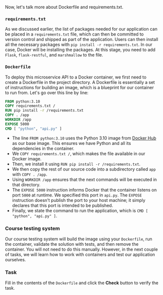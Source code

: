 Now, let's talk more about Dockerfile and requirements.txt.

### `requirements.txt`
As we discussed earlier, the list of packages needed for our application can be placed in a `requirements.txt` file,
which can then be committed to version control and shipped as part of the application.
Users can then install all the necessary packages with `pip install -r requirements.txt`. In our case, Docker will be installing the packages.
At this stage, you need to add `Flask`, `flask-restful`, and `marshmallow` to the file.

### `Dockerfile`
To deploy this microservice API to a Docker container, we first need to create a Dockerfile in the project directory.
A Dockerfile is essentially a set of instructions for building an image, which is a blueprint for our container to run from.
Let's go over this line by line:

```Dockerfile
FROM python:3.10
COPY requirements.txt /
RUN pip install -r /requirements.txt
COPY . /app
WORKDIR /app
EXPOSE 5000
CMD [ "python", "api.py" ]
```

- The line `FROM python:3.10` uses the Python 3.10 image from [Docker Hub](https://hub.docker.com/_/python) as our base image. This ensures we have Python and all its dependencies in the container.
- We `COPY requirements.txt /`, which makes the file available in our Docker image.
- Then, we install it using `RUN pip install -r /requirements.txt`.
- We then copy the rest of our source code into a subdirectory called `app` with `COPY . /app`.
- Using `WORKDIR /app` ensures that the next commands will be executed in that directory.
- The `EXPOSE 5000` instruction informs Docker that the container listens on port `5000` at runtime. We specified this port in `api.py`. The `EXPOSE` instruction doesn't publish the port to your host machine; it simply declares that this port is intended to be published.
- Finally, we state the command to run the application, which is `CMD [ "python", "api.py" ]`.

### Course testing system
Our course testing system will build the image using your `Dockerfile`, run the container, validate the solution with tests, and then remove the container. You will not need to do this manually. However, in the next couple of tasks, we will learn how to work with containers and test our application ourselves.

### Task
Fill in the contents of the `Dockerfile` and click the **Check** button to verify the task.